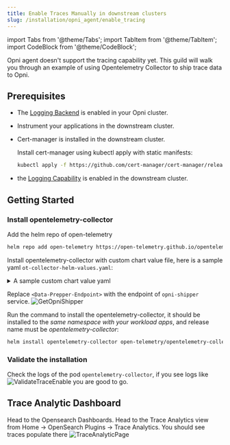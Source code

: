 ```yaml
---
title: Enable Traces Manually in downstream clusters
slug: /installation/opni_agent/enable_tracing
---
```

import Tabs from '@theme/Tabs';
import TabItem from '@theme/TabItem';
import CodeBlock from '@theme/CodeBlock';

Opni agent doesn't support the tracing capability yet. This guild will walk you through an example of using Opentelemetry Collector to ship trace data to Opni.

## Prerequisites
* The [Logging Backend](/docs/installation/opni/backends.md) is enabled in your Opni cluster.
* Instrument your applications in the downstream cluster.
* Cert-manager is installed in the downstream cluster.

    Install cert-manager using kubectl apply with static manifests:
    ```bash
    kubectl apply -f https://github.com/cert-manager/cert-manager/releases/download/v1.10.0/cert-manager.yaml
    ```

* the [Logging Capability](/docs/installation//opni_agent/capabilities.md) is enabled in the downstream cluster.

## Getting Started
### Install opentelemetry-collector

Add the helm repo of open-telemetry
```bash
helm repo add open-telemetry https://open-telemetry.github.io/opentelemetry-helm-charts
```

Install opentelemetry-collector with custom chart value file, here is a sample yaml `ot-collector-helm-values.yaml`:
<details>
  <summary>
    A sample custom chart value yaml
  </summary>

```yaml
config:
    processors:
        k8sattributes:
        passthrough: false
        auth_type: "kubeConfig"
        extract:
            metadata:
            # extract the following well-known metadata fields
            - podName
            - podUID
            - deployment
            - cluster
            - namespace
            - node
            - startTime
    exporters:
        logging: {}
        otlp/data-prepper:
        endpoint: <Data-Prepper-Endpoint> # example: opni-shipper.opni-agent.svc:21890
        tls:
            insecure: true

    service:
        extensions: [health_check]
        pipelines:
        traces:
            receivers: [otlp]
            processors: [memory_limiter, batch, k8sattributes]
            exporters: [logging, otlp/data-prepper]

    # disable ports that are not required
    ports:
    jaeger-binary:
        enabled: false
    jaeger-compact:
        enabled: false
    jaeger-grpc:
        enabled: false
    jaeger-http:
        enabled: false
    zipkin:
        enabled: false

    # k8sProcessor:
    #   rbac:
    #     name: "microservices-tagger"
    #     create: true

    serviceAccount:
    create: true

    resources:
    limits:
        cpu: 500m
        memory: 2Gi
    requests:
        cpu: 200m
        memory: 400Mi

    clusterRole:
    # Specifies whether a clusterRole should be created
    create: true
    # Annotations to add to the clusterRole
    annotations: {}
    # The name of the clusterRole to use.
    # If not set and create is true, a name is generated using the fullname template
    name: "ot-collector-clusterrole"
    # A set of rules as documented here : https://kubernetes.io/docs/reference/access-authn-authz/rbac/
    rules:
    - apiGroups:
        - ''
        resources:
        - 'pods'
        - 'nodes'
        verbs:
        - 'get'
        - 'list'
        - 'watch'

    clusterRoleBinding:
        # Annotations to add to the clusterRoleBinding
        annotations: {}
        # The name of the clusterRoleBinding to use.
        # If not set and create is true, a name is generated using the fullname template
        name: "ot-collector-clusterrolebinding"

mode: deployment
```

</details>

Replace `<Data-Prepper-Endpoint>` with the endpoint of `opni-shipper` service.
![GetOpniShipper](/img/get_opni_shipper.png)

Run the command to install the opentelemetry-collector, it should be installed to the *same namespace with your workload apps*, and release name must be *opentelemetry-collector*:
```bash
helm install opentelemetry-collector open-telemetry/opentelemetry-collector --values ot-collector-helm-values.yaml
```

### Validate the installation
Check the logs of the pod `opentelemetry-collector`, if you see logs like 
![ValidateTraceEnable](/img/validate_trace_enable.png)
you are good to go.

## Trace Analytic Dashboard

Head to the Opensearch Dashboards. Head to the Trace Analytics view from Home -> OpenSearch Plugins -> Trace Analytics. You should see traces populate there
![TraceAnalyticPage](/img/trace_analytic_page.png)